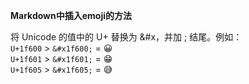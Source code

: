 **Markdown中插入emoji的方法**

将 Unicode 的值中的 U+ 替换为 &#x，并加 ; 结尾。例如：</br>
`U+1f600` > `&#x1f600;` = &#x1f600;</br>
`U+1f601` > `&#x1f601;` = &#x1f601;</br>
`U+1f605` > `&#x1f605;` = &#x1f605;</br>

